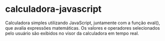 # calculadora-javascript
Calculadora simples utilizando JavaScript, juntamente com a função eval(), que avalia expressões matemáticas. Os valores e operadores selecionados pelo usuário são exibidos no visor da calculadora em tempo real.
